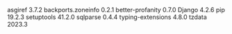 asgiref            3.7.2
backports.zoneinfo 0.2.1
better-profanity   0.7.0
Django             4.2.6
pip                19.2.3
setuptools         41.2.0
sqlparse           0.4.4
typing-extensions  4.8.0
tzdata             2023.3
